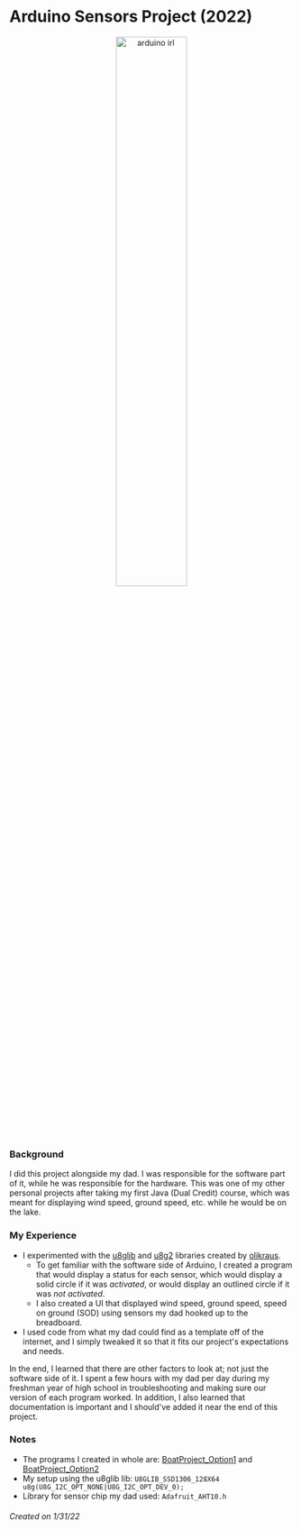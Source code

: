 # Arduino Sensors Project (2022)
<div align="center">
  <p>
    <img src="https://codehs.com/uploads/5a6ea6c4038ac9c6982b3083865fb4d4" alt="arduino irl" width="50%" height="50%"/>
  </p>
</div>

### Background
I did this project alongside my dad. I was responsible for the software part of it, while he was responsible for the hardware. This was one of my other personal projects after taking my first Java (Dual Credit) course, which was meant for displaying wind speed, ground speed, etc. while he would be on the lake.

### My Experience
* I experimented with the [u8glib](https://github.com/olikraus/u8glib) and [u8g2](https://github.com/olikraus/u8g2) libraries created by [olikraus](https://github.com/olikraus).
  + To get familiar with the software side of Arduino, I created a program that would display a status for each sensor, which would display a solid circle if it was *activated*, or would  display an outlined circle if it was *not activated*.
  + I also created a UI that displayed wind speed, ground speed, speed on ground (SOD) using sensors my dad hooked up to the breadboard.
* I used code from what my dad could find as a template off of the internet, and I simply tweaked it so that it fits our project's expectations and needs.

In the end, I learned that there are other factors to look at; not just the software side of it. I spent a few hours with my dad per day during my freshman year of high school in troubleshooting and making sure our version of each program worked. In addition, I also learned that documentation is important and I should've added it near the end of this project.

### Notes
* The programs I created in whole are: [BoatProject_Option1](https://github.com/JasmineMontrichard/Arduino-Sensors-Project-2022/blob/main/BoatProject_Option1.ino) and [BoatProject_Option2](https://github.com/JasmineMontrichard/Arduino-Sensors-Project-2022/blob/main/BoatProject_Option2.ino)
* My setup using the u8glib lib: `U8GLIB_SSD1306_128X64 u8g(U8G_I2C_OPT_NONE|U8G_I2C_OPT_DEV_0);`
* Library for sensor chip my dad used: `Adafruit_AHT10.h` 

###### Created on 1/31/22
